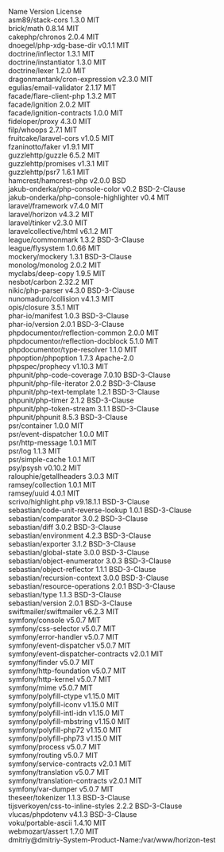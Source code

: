 Name                                   Version    License       
asm89/stack-cors                       1.3.0      MIT           
brick/math                             0.8.14     MIT           
cakephp/chronos                        2.0.4      MIT           
dnoegel/php-xdg-base-dir               v0.1.1     MIT           
doctrine/inflector                     1.3.1      MIT           
doctrine/instantiator                  1.3.0      MIT           
doctrine/lexer                         1.2.0      MIT           
dragonmantank/cron-expression          v2.3.0     MIT           
egulias/email-validator                2.1.17     MIT           
facade/flare-client-php                1.3.2      MIT           
facade/ignition                        2.0.2      MIT           
facade/ignition-contracts              1.0.0      MIT           
fideloper/proxy                        4.3.0      MIT           
filp/whoops                            2.7.1      MIT           
fruitcake/laravel-cors                 v1.0.5     MIT           
fzaninotto/faker                       v1.9.1     MIT           
guzzlehttp/guzzle                      6.5.2      MIT           
guzzlehttp/promises                    v1.3.1     MIT           
guzzlehttp/psr7                        1.6.1      MIT           
hamcrest/hamcrest-php                  v2.0.0     BSD           
jakub-onderka/php-console-color        v0.2       BSD-2-Clause  
jakub-onderka/php-console-highlighter  v0.4       MIT           
laravel/framework                      v7.4.0     MIT           
laravel/horizon                        v4.3.2     MIT           
laravel/tinker                         v2.3.0     MIT           
laravelcollective/html                 v6.1.2     MIT           
league/commonmark                      1.3.2      BSD-3-Clause  
league/flysystem                       1.0.66     MIT           
mockery/mockery                        1.3.1      BSD-3-Clause  
monolog/monolog                        2.0.2      MIT           
myclabs/deep-copy                      1.9.5      MIT           
nesbot/carbon                          2.32.2     MIT           
nikic/php-parser                       v4.3.0     BSD-3-Clause  
nunomaduro/collision                   v4.1.3     MIT           
opis/closure                           3.5.1      MIT           
phar-io/manifest                       1.0.3      BSD-3-Clause  
phar-io/version                        2.0.1      BSD-3-Clause  
phpdocumentor/reflection-common        2.0.0      MIT           
phpdocumentor/reflection-docblock      5.1.0      MIT           
phpdocumentor/type-resolver            1.1.0      MIT           
phpoption/phpoption                    1.7.3      Apache-2.0    
phpspec/prophecy                       v1.10.3    MIT           
phpunit/php-code-coverage              7.0.10     BSD-3-Clause  
phpunit/php-file-iterator              2.0.2      BSD-3-Clause  
phpunit/php-text-template              1.2.1      BSD-3-Clause  
phpunit/php-timer                      2.1.2      BSD-3-Clause  
phpunit/php-token-stream               3.1.1      BSD-3-Clause  
phpunit/phpunit                        8.5.3      BSD-3-Clause  
psr/container                          1.0.0      MIT           
psr/event-dispatcher                   1.0.0      MIT           
psr/http-message                       1.0.1      MIT           
psr/log                                1.1.3      MIT           
psr/simple-cache                       1.0.1      MIT           
psy/psysh                              v0.10.2    MIT           
ralouphie/getallheaders                3.0.3      MIT           
ramsey/collection                      1.0.1      MIT           
ramsey/uuid                            4.0.1      MIT           
scrivo/highlight.php                   v9.18.1.1  BSD-3-Clause  
sebastian/code-unit-reverse-lookup     1.0.1      BSD-3-Clause  
sebastian/comparator                   3.0.2      BSD-3-Clause  
sebastian/diff                         3.0.2      BSD-3-Clause  
sebastian/environment                  4.2.3      BSD-3-Clause  
sebastian/exporter                     3.1.2      BSD-3-Clause  
sebastian/global-state                 3.0.0      BSD-3-Clause  
sebastian/object-enumerator            3.0.3      BSD-3-Clause  
sebastian/object-reflector             1.1.1      BSD-3-Clause  
sebastian/recursion-context            3.0.0      BSD-3-Clause  
sebastian/resource-operations          2.0.1      BSD-3-Clause  
sebastian/type                         1.1.3      BSD-3-Clause  
sebastian/version                      2.0.1      BSD-3-Clause  
swiftmailer/swiftmailer                v6.2.3     MIT           
symfony/console                        v5.0.7     MIT           
symfony/css-selector                   v5.0.7     MIT           
symfony/error-handler                  v5.0.7     MIT           
symfony/event-dispatcher               v5.0.7     MIT           
symfony/event-dispatcher-contracts     v2.0.1     MIT           
symfony/finder                         v5.0.7     MIT           
symfony/http-foundation                v5.0.7     MIT           
symfony/http-kernel                    v5.0.7     MIT           
symfony/mime                           v5.0.7     MIT           
symfony/polyfill-ctype                 v1.15.0    MIT           
symfony/polyfill-iconv                 v1.15.0    MIT           
symfony/polyfill-intl-idn              v1.15.0    MIT           
symfony/polyfill-mbstring              v1.15.0    MIT           
symfony/polyfill-php72                 v1.15.0    MIT           
symfony/polyfill-php73                 v1.15.0    MIT           
symfony/process                        v5.0.7     MIT           
symfony/routing                        v5.0.7     MIT           
symfony/service-contracts              v2.0.1     MIT           
symfony/translation                    v5.0.7     MIT           
symfony/translation-contracts          v2.0.1     MIT           
symfony/var-dumper                     v5.0.7     MIT           
theseer/tokenizer                      1.1.3      BSD-3-Clause  
tijsverkoyen/css-to-inline-styles      2.2.2      BSD-3-Clause  
vlucas/phpdotenv                       v4.1.3     BSD-3-Clause  
voku/portable-ascii                    1.4.10     MIT           
webmozart/assert                       1.7.0      MIT           
dmitriy@dmitriy-System-Product-Name:/var/www/horizon-test
